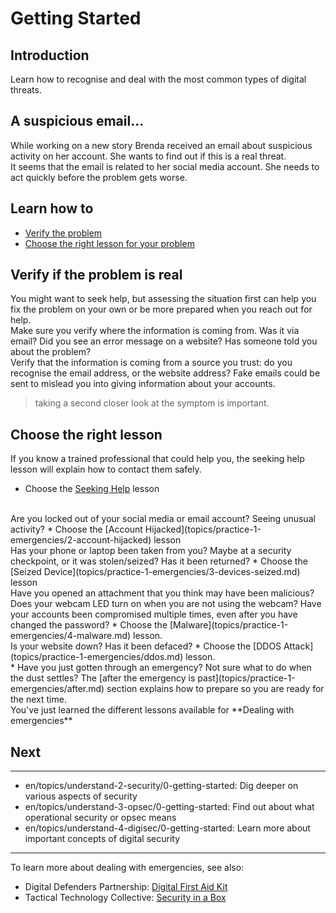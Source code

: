 # Getting Started
## Introduction
Learn how to recognise and deal with the most common types of digital threats.


## A suspicious email...
While working on a new story Brenda received an email about suspicious activity on her account. She wants to find out if this is a real threat.
<br>
It seems that the email is related to her social media account. She needs to act quickly before the problem gets worse.


## Learn how to
- [Verify the problem](en/topics/practice-1-emergencies/0-getting-started/3-1-learn.md)
- [Choose the right lesson for your problem](en/topics/practice-1-emergencies/0-getting-started/3-2-learn.md)


## Verify if the problem is real

You might want to seek help, but assessing the situation first can help you fix the problem on your own or be more prepared when you reach out for help.
<br>
Make sure you verify where the information is coming from. Was it via email? Did you see an error message on a website? Has someone told you about the problem?
<br>
Verify that the information is coming from a source you trust: do you recognise the email address, or the website address? Fake emails could be sent to mislead you into giving information about your accounts.
<br>
> taking a second closer look at the symptom is important.


## Choose the right lesson
If you know a trained professional that could help you, the seeking help lesson will explain how to contact them safely.
* Choose the [Seeking Help](topics/practice-1-emergencies/1-seeking-help) lesson

<br>
Are you locked out of your social media or email account? Seeing unusual activity?
* Choose the [Account Hijacked](topics/practice-1-emergencies/2-account-hijacked) lesson

<br>
Has your phone or laptop been taken from you? Maybe at a security checkpoint, or it was stolen/seized? Has it been returned?
* Choose the [Seized Device](topics/practice-1-emergencies/3-devices-seized.md) lesson

<br>
Have you opened an attachment that you think may have been malicious? Does your webcam LED turn on when you are not using the webcam? Have your accounts been compromised multiple times, even after you have changed the password?
* Choose the [Malware](topics/practice-1-emergencies/4-malware.md) lesson.

<br>
Is your website down? Has it been defaced?
* Choose the [DDOS Attack](topics/practice-1-emergencies/ddos.md) lesson.

<br>
* Have you just gotten through an emergency? Not sure what to do when the dust settles? The [after the emergency is past](topics/practice-1-emergencies/after.md) section explains how to prepare so you are ready for the next time.

<br>
You've just learned the different lessons available for **Dealing with emergencies**


## Next
---
- en/topics/understand-2-security/0-getting-started: Dig deeper on various aspects of security
- en/topics/understand-3-opsec/0-getting-started: Find out about what operational security or opsec means
- en/topics/understand-4-digisec/0-getting-started: Learn more about important concepts of digital security
---
To learn more about dealing with emergencies, see also:
* Digital Defenders Partnership: [Digital First Aid Kit](https://www.digitaldefenders.org/digitalfirstaid/)
* Tactical Technology Collective: [Security in a Box](https://securityinabox.org/en/)



